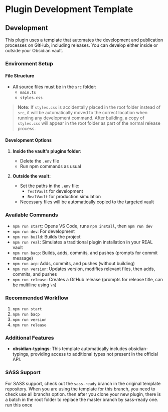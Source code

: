 # Plugin Development Template

## Development

This plugin uses a template that automates the development and publication processes on GitHub, including releases. You can develop either inside or outside your Obsidian vault.

### Environment Setup

#### File Structure
- All source files must be in the `src` folder:
  - `main.ts`
  - `styles.css`

> **Note:** If `styles.css` is accidentally placed in the root folder instead of `src`, it will be automatically moved to the correct location when running any development command. After building, a copy of `styles.css` will appear in the root folder as part of the normal release process.

#### Development Options
1. **Inside the vault's plugins folder:**
   - Delete the `.env` file
   - Run npm commands as usual

2. **Outside the vault:**
   - Set the paths in the `.env` file:
     - `TestVault` for development
     - `RealVault` for production simulation
   - Necessary files will be automatically copied to the targeted vault

### Available Commands

- `npm run start`: Opens VS Code, runs `npm install`, then `npm run dev`
- `npm run dev`: For development
- `npm run build`: Builds the project
- `npm run real`: Simulates a traditional plugin installation in your REAL vault
- `npm run bacp`: Builds, adds, commits, and pushes (prompts for commit message)
- `npm run acp`: Adds, commits, and pushes (without building)
- `npm run version`: Updates version, modifies relevant files, then adds, commits, and pushes
- `npm run release`: Creates a GitHub release (prompts for release title, can be multiline using `\n`)

### Recommended Workflow

1. `npm run start`
2. `npm run bacp`
3. `npm run version`
4. `npm run release`

### Additional Features

- **obsidian-typings**: This template automatically includes obsidian-typings, providing access to additional types not present in the official API.

### SASS Support

For SASS support, check out the `sass-ready` branch in the original template repository. 
When you are using the template for this branch, you need to check use all branchs option. then after you clone your new plugin, there is a batch in the root folder to replace the master branch by sass-ready one. run this once